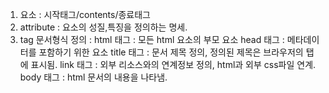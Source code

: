 1) 요소 : 시작태그/contents/종료태그 
2) attribute : 요소의 성질,특징을 정의하는 명세.
3) tag 
문서형식 정의 : <!DOCTYPE html>
html 태그 : 모든 html 요소의 부모 요소 <html> </html>
head 태그 : 메타데이터를 포함하기 위한 요소
title 태그 : 문서 제목 정의, 정의된 제목은 브라우저의 탭에 표시됨.
link 태그 : 외부 리소스와의 연계정보 정의, html과 외부 css파일 연계.
body 태그 : html 문서의 내용을 나타냄.